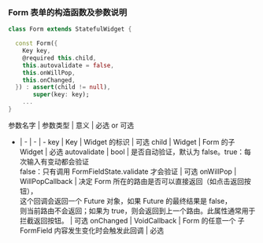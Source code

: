 ### Form 表单的构造函数及参数说明

``` dart
class Form extends StatefulWidget {

  const Form({
    Key key,
    @required this.child,
    this.autovalidate = false,
    this.onWillPop,
    this.onChanged,
  }) : assert(child != null),
       super(key: key);
    ...   
}
```

参数名字	| 参数类型	| 意义	| 必选 or 可选
- | - | - | -
key	| Key	| Widget 的标识	| 可选
child	| Widget	| Form 的子 Widget	| 必选
autovalidate |	bool	| 是否自动验证，默认为 false。true：每次输入有变动都会验证<br> false：只有调用 FormFieldState.validate 才会验证	 | 可选
onWillPop	| WillPopCallback	| 决定 Form 所在的路由是否可以直接返回（如点击返回按钮），<br>这个回调会返回一个 Future 对象，如果 Future 的最终结果是 false，<br>则当前路由不会返回；如果为 true，则会返回到上一个路由。此属性通常用于拦截返回按钮。 | 可选
onChanged	| VoidCallback	| Form 的任意一个 子FormField 内容发生变化时会触发此回调	| 必选
